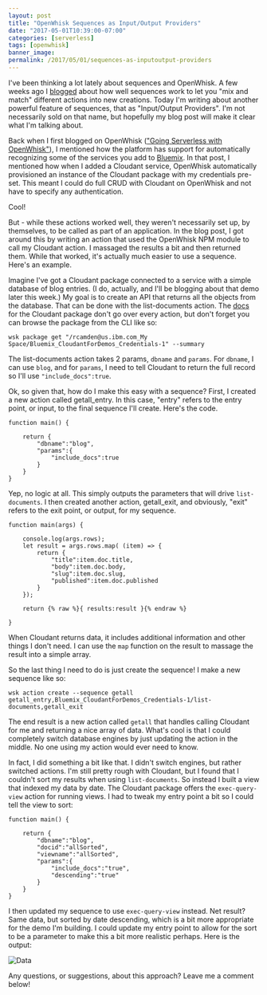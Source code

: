 ```yaml
---
layout: post
title: "OpenWhisk Sequences as Input/Output Providers"
date: "2017-05-01T10:39:00-07:00"
categories: [serverless]
tags: [openwhisk]
banner_image: 
permalink: /2017/05/01/sequences-as-inputoutput-providers
---
```


I've been thinking a lot lately about sequences and OpenWhisk. A few weeks ago I [blogged](https://www.raymondcamden.com/2017/04/07/from-actions-to-sequences-to-services) about how well sequences work to let you "mix and match" different actions into new creations. Today I'm writing about another powerful feature of sequences, that as "Input/Output Providers". I'm not necessarily sold on that name, but hopefully my blog post will make it clear what I'm talking about.

Back when I first blogged on OpenWhisk (["Going Serverless with OpenWhisk"](https://www.raymondcamden.com/2016/12/23/going-serverless-with-openwhisk)), I mentioned how the platform has support for automatically recognizing some of the services you add to [Bluemix](https://www.ibm.com/cloud-computing/bluemix/). In that post, I mentioned how when I added a Cloudant service, OpenWhisk automatically provisioned an instance of the Cloudant package with my credentials pre-set. This meant I could do full CRUD with Cloudant on OpenWhisk and not have to specify any authentication.

Cool!

But - while these actions worked well, they weren't necessarily set up, by themselves, to be called as part of an application. In the blog post, I got around this by writing an action that used the OpenWhisk NPM module to call my Cloudant action. I massaged the results a bit and then returned them. While that worked, it's actually much easier to use a sequence. Here's an example.

Imagine I've got a Cloudant package connected to a service with a simple database of blog entries. (I do, actually, and I'll be blogging about that demo later this week.) My goal is to create an API that returns all the objects from the database. That can be done with the list-documents action. The [docs](https://console.ng.bluemix.net/docs/openwhisk/openwhisk_cloudant.html#openwhisk_catalog_cloudant) for the Cloudant package don't go over every action, but don't forget you can browse the package from the CLI like so:

`wsk package get "/rcamden@us.ibm.com_My Space/Bluemix_CloudantForDemos_Credentials-1" --summary`

The list-documents action takes 2 params, `dbname` and `params`. For `dbname`, I can use `blog`, and for `params`, I need to tell Cloudant to return the full record so I'll use `"include_docs":true`.

Ok, so given that, how do I make this easy with a sequence? First, I created a new action called getall_entry. In this case, "entry" refers to the entry point, or input, to the final sequence I'll create. Here's the code.

<pre><code class="language-javascript">function main() {

    return {
        "dbname":"blog",
        "params":{
            "include_docs":true
        }
    }
}
</code></pre>

Yep, no logic at all. This simply outputs the parameters that will drive `list-documents`. I then created another action, getall_exit, and obviously, "exit" refers to the exit point, or output, for my sequence.

<pre><code class="language-javascript">function main(args) {

    console.log(args.rows);
    let result = args.rows.map( (item) =&gt; {
        return {
            "title":item.doc.title,
            "body":item.doc.body,
            "slug":item.doc.slug,
            "published":item.doc.published
        }
    });

    return {% raw %}{ results:result }{% endraw %}

}
</code></pre>

When Cloudant returns data, it includes additional information and other things I don't need. I can use the `map` function on the result to massage the result into a simple array.

So the last thing I need to do is just create the sequence! I make a new sequence like so:

`wsk action create --sequence getall getall_entry,Bluemix_CloudantForDemos_Credentials-1/list-documents,getall_exit`

The end result is a new action called `getall` that handles calling Cloudant for me and returning a nice array of data. What's cool is that I could completely switch database engines by just updating the action in the middle. No one using my action would ever need to know.

In fact, I did something a bit like that. I didn't switch engines, but rather switched actions. I'm still pretty rough with Cloudant, but I found that I couldn't sort my results when using `list-documents`. So instead I built a view that indexed my data by date. The Cloudant package offers the `exec-query-view` action for running views. I had to tweak my entry point a bit so I could tell the view to sort:

<pre><code class="language-javascript">function main() {

    return {
        "dbname":"blog",
        "docid":"allSorted",
        "viewname":"allSorted",
        "params":{
            "include_docs":"true",
            "descending":"true"
        }
    }
}
</code></pre>

I then updated my sequence to use `exec-query-view` instead. Net result? Same data, but sorted by date descending, which is a bit more appropriate for the demo I'm building. I could update my entry point to allow for the sort to be a parameter to make this a bit more realistic perhaps. Here is the output:

![Data](https://static.raymondcamden.com/images/2017/5/seq1.png)

Any questions, or suggestions, about this approach? Leave me a comment below!